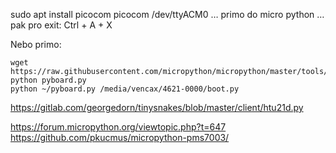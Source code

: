 sudo apt install picocom
picocom /dev/ttyACM0
… primo do micro python
… pak pro exit: Ctrl + A + X

Nebo primo:
```
wget https://raw.githubusercontent.com/micropython/micropython/master/tools/pyboard.py
python pyboard.py
python ~/pyboard.py /media/vencax/4621-0000/boot.py
```


https://gitlab.com/georgedorn/tinysnakes/blob/master/client/htu21d.py


https://forum.micropython.org/viewtopic.php?t=647
https://github.com/pkucmus/micropython-pms7003/
